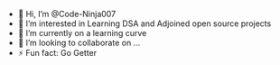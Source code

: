 - 👋 Hi, I’m @Code-Ninja007
- 👀 I’m interested in Learning DSA and Adjoined open source projects
- 🌱 I’m currently on a learning curve
- 💞️ I’m looking to collaborate on ...
- ⚡ Fun fact: Go Getter

<!---
Code-Ninja007/Code-Ninja007 is a ✨ special ✨ repository because its `README.md` (this file) appears on your GitHub profile.
You can click the Preview link to take a look at your changes.
--->
